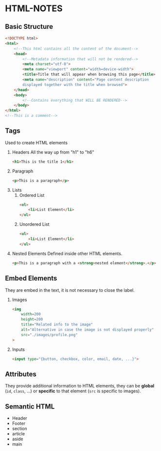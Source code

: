 # HTML-NOTES
## Basic Structure
```html
<!DOCTYPE html>
<html>
	<!--This html contains all the content of the document-->
	<head>
		<!--Metadata information that will not be rendered-->
		<meta charset="utf-8">
		<meta name="viewport" content="width=device-width">
		<title>Title that will appear when browsing this page</title>
		<meta name="description" content="Page content description 
		displayed together with the title when browsed">
	</head>
	<body>
		<!--Contains everything that WILL BE RENDERED-->
	</body>
</html>
<!--This is a comment-->
```
## Tags 
Used to create HTML elements
1. Headers 
	All the way up from "h1" to "h6"
	```html
	<h1>This is the title 1</h1>
	```
1. Paragraph 
	```html
	<p>This is a paragraph</p>
	```
1. Lists
	1. Ordered List
		```html
		<ol>
			<li>List Element</li>
		</ol>
		```
	1. Unordered List
		```html
		<ul>
			<li>List Element</li>
		</ul>
		```
1. Nested Elements
	Defined inside other HTML elements.
	```html
	<p>This is a paragraph with a <strong>nested element</strong>.</p>
	```
## Embed Elements
They are embed in the text, it is not necessary to close the label.
1. Images
	```html
	<img 
		width=200
		height=200
		title="Related info to the image"
		alt="Alternative in case the image is not displayed properly" 
		src="./images/profile.png"
	>
	```
1. Inputs
	```html
	<input type="{button, checkbox, color, email, date, ...}">
	```
## Attributes
They provide additional information to HTML elements, they can be **global** (`id`, `class`, …) or **specific** to that element (`src` is specific to images).
## Semantic HTML
+ Header
+ Footer
+ section
+ article
+ aside
+ main
